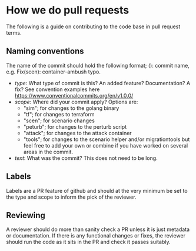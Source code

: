 # How we do pull requests

The following is a guide on contributing to the code base in pull request terms.

## Naming conventions

The name of the commit should hold the following format; <Type>(<scope>): commit name, e.g. Fix(scen): container-ambush typo.

- _type_: What type of commit is this? An added feature? Documentation? A fix? See convention examples here https://www.conventionalcommits.org/en/v1.0.0/
- _scope_: Where did your commit apply? Options are:
  - "sim"; for changes to the golang binary
  - "tf"; for changes to terraform
  - "scen"; for scenario changes
  - "peturb"; for changes to the perturb script
  - "attack"; for changes to the attack container
  - "tools"; for changes to the scenario helper and/or migrationtools
  but feel free to add your own or combine if you have worked on several areas in the commit.
- _text_: What was the commit? This does not need to be long.

## Labels

Labels are a PR feature of github and should at the very minimum be set to the type and scope to inform the pick of the reviewer.

## Reviewing

A reviewer should do more than sanity check a PR unless it is just metadata or documentation. If there is any functional changes or fixes, the reviewer should run the code as it sits in the PR and check it passes suitably. 
